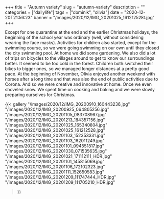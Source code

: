 +++
title = "Autumn variety"
slug = "autumn-variety"
description = ""
categories = ["dailylife"]
tags = ["dominik", "olivia"]
date = "2020-12-20T21:56:23"
banner = "/images/2020/12/IMG_20201025_161212528t.jpg"
+++

Except for one quarantine at the end and the earlier Christmas holidays, the beginning of the school year was ordinary (well, without considering wearing the face masks). Activities for children also started, except for the swimming course, so we were going swimming on our own until they closed the city swimming pool. At home we did some gardening. We also did a lot of trips on bicycles to the villages around to get to know our surroundings better. It seemed to be too cold in the forest. Children both switched their bikes to bigger ones, so we managed longer distances at a pretty good pace. At the beginning of November, Olivia enjoyed another weekend with horses after a long time and that was also the end of public activities due to Corona. And so we were creative and innovative at home. Once we even shoveled snow. We spent time on cooking and baking and we were slowly preparing ourselves for Christmas.


{{< gallery
  "/images/2020/12/IMG_20200910_160443236.jpg"
  "/images/2020/12/IMG_20200925_064805256.jpg"
  "/images/2020/12/IMG_20201105_083708967.jpg"
  "/images/2020/12/IMG_20201213_184357156.jpg"
  "/images/2020/12/IMG_20201025_165340804.jpg"
  "/images/2020/12/IMG_20201025_161212528.jpg"
  "/images/2020/12/IMG_20201103_152353331.jpg"
  "/images/2020/12/IMG_20201103_162011249.jpg"
  "/images/2020/12/IMG_20201101_094551817.jpg"
  "/images/2020/12/IMG_20201030_071535635.jpg"
  "/images/2020/12/IMG_20201021_171112111_HDR.jpg"
  "/images/2020/12/IMG_20201101_145815069.jpg"
  "/images/2020/12/IMG_20201106_172102323.jpg"
  "/images/2020/12/IMG_20201111_152650583.jpg"
  "/images/2020/12/IMG_20201209_111747444_HDR.jpg"
  "/images/2020/12/IMG_20201209_111705210_HDR.jpg"
  
>}}
